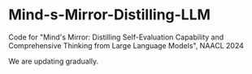 # Mind-s-Mirror-Distilling-LLM
Code for "Mind's Mirror: Distilling Self-Evaluation Capability and Comprehensive Thinking from Large Language Models", NAACL 2024

We are updating gradually.
